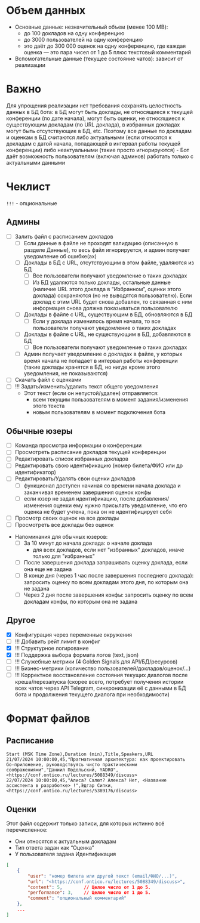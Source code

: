# Объем данных

- Основные данные: незначительный объем (менее 100 MB):
    - до 100 докладов на одну конференцию
    - до 3000 пользователей на одну конференцию
    - это даёт до 300 000 оценок на одну конференцию, где каждая оценка — это пара чисел от 1 до 5 плюс текстовый комментарий
- Вспомогательные данные (текущее состояние чатов): зависит от реализации

# Важно

Для упрощения реализации нет требования сохранять целостность данных в БД бота: в БД могут быть доклады, не относящиеся к текущей конференции (по дате начала), могут быть оценки, не относящиеся к существующим докладам (по URL доклада), в избранных докладах могут быть отсутствующие в БД, etc. Поэтому все данные по докладам и оценкам в БД считаются либо актуальными (если относятся к докладам с датой начала, попадающей в интервал работы текущей конференции) либо неактуальными (такие просто игнорируются)
    - Бот даёт возможность пользователям (включая админов) работать только с актуальными данными


# Чеклист

`!!!` - опциональные

## Админы

- [ ] Залить файл с расписанием докладов
    - [ ] Если данные в файле не проходят валидацию (описанную в разделе Данные), то весь файл игнорируется, и админ получает уведомление об ошибке(ах)
    - [ ] Доклады в БД с URL, отсутствующим в этом файле, удаляются из БД
        - [ ] Все пользователи получают уведомление о таких докладах
        - [ ] Из БД удаляются только доклады, остальные данные (наличие URL этого доклада в “Избранном”, оценки этого доклада) сохраняются (но не выводятся пользователю). Если доклад с этим URL будет снова добавлен, то связанная с ним информация снова должна показываться пользователю
    - [ ] Доклады в файле с URL, существующим в БД, обновляются в БД
        - [ ] Если у доклада изменилось время начала, то все пользователи получают уведомление о таких докладах
    - [ ] Доклады в файле с URL, не существующим в БД, добавляются в БД
        - [ ] Все пользователи получают уведомление о таких докладах
    - [ ] Админ получает уведомление о докладах в файле, у которых время начала не попадает в интервал работы конференции (такие доклады хранятся в БД, но нигде кроме этого уведомления, не показываются)
- [ ] Скачать файл с оценками
- [ ] !!! Задать/изменить/удалить текст общего уведомления
    - Этот текст (если он непустой/удален) отправляется:
        - всем текущим пользователям в момент задания/изменения этого текста
        - новым пользователям в момент подключения бота



## Обычные юзеры

- [ ] Команда просмотра информации о конференции
- [ ] Просмотреть расписание докладов текущей конференции
- [ ] Редактировать список избранных докладов
- [ ] Редактировать свою идентификацию (номер билета/ФИО или др идентификатор)
- [ ] Редактировать/Удалять свои оценки докладов
    - [ ] функционал доступен начиная со времени начала доклада и заканчивая временем завершения оценок конфы
    - [ ] если юзер не задал идентификацию, после добавления/изменения оценки ему нужно присылать уведомление, что его оценка не будет учтена, пока он не идентифицирует себя
- [ ] Просмотр своих оценок на все доклады
- [ ] Просмотреть все доклады без оценок
- Напоминания для обычных юзеров:
    - [ ] За 10 минут до начала доклада: о начале доклада
        - для всех докладов, если нет "избранных" докладов, иначе только для "избранных"
    - [ ] После завершения доклада запрашивать оценку доклада, если она еще не задана
    - [ ] В конце дня (через 1 час после завершения последнего доклада): запросить оценку по всем докладам этого дня, по которым она не задана
    - [ ] Через 2 дня после завершения конфы: запросить оценку по всем  докладам конфы, по которым она не задана

## Другое

- [x] Конфигурация через переменные окружения
- [ ] !!! Добавить рейт лимит в конфиг
- [x] !!! Структурное логирование
- [x] !!! Поддержка выбора формата логов (text, json)
- [ ] !!! Служебные метрики (4 Golden Signals для API/БД/ресурсов)
- [ ] !!! Бизнес-метрики (количество пользователей/докладов/оценок/…)
- [ ] !!! Корректное восстановление состояния текущих диалогов после креша/перезапуска (скорее всего, потребует получения истории всех чатов через API Telegram, синхронизации её с данными в БД бота и продолжения текущего диалога при необходимости)

# Формат файлов

## Расписание

```csv
Start (MSK Time Zone),Duration (min),Title,Speakers,URL
21/07/2024 10:00:00,45,"Прагматичная архитектура: как проектировать Go-приложение, руководствуясь чисто практическими соображениями","Даниил Подольский, YADRO",<https://conf.ontico.ru/lectures/5088349/discuss>
22/07/2024 10:00:00,45,"Алиса? Салют? Алекса? Нет, <Название ассистента в разработке> !",Эдгар Сипки,<https://conf.ontico.ru/lectures/5389176/discuss>
```

## Оценки

Этот файл содержит только записи, для которых истинно всё перечисленное:
- Они относятся к актуальным докладам
- Тип ответа задан как “Оценка”
- У пользователя задана Идентификация
```json
[
	{
		"user": "номер билета или другой текст (email/ФИО/...)",
		"url": "<https://conf.ontico.ru/lectures/5088349/discuss>",
		"content": 5,        // Целое число от 1 до 5.
		"performance": 3,    // Целое число от 1 до 5.
		"comment": "опциональный комментарий"
	},
	...
]
```
